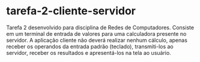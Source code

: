 # tarefa-2-cliente-servidor
Tarefa 2 desenvolvido para disciplina de Redes de Computadores. Consiste em um terminal de entrada de valores para uma calculadora presente no servidor. A aplicação cliente não deverá realizar nenhum cálculo, apenas receber os operandos da entrada padrão (teclado), transmiti-los ao servidor, receber os resultados e apresentá-los na tela ao usuário. 
